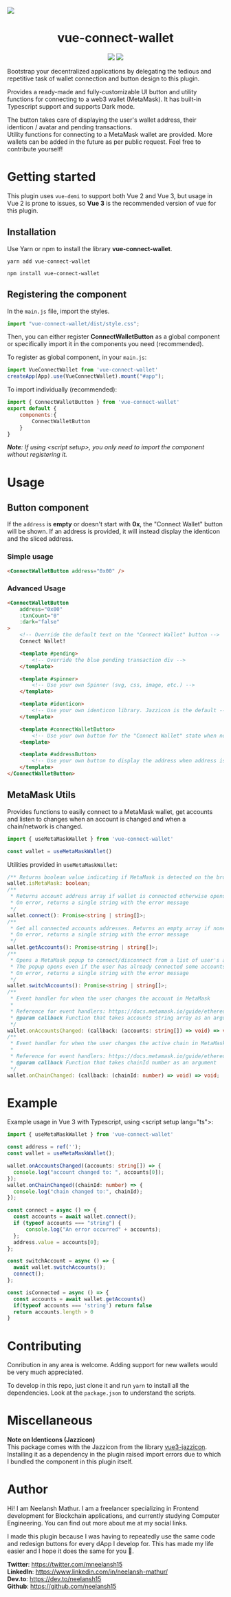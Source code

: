 ![](./images/VueConnectWallet.png)
<h1 align="center">vue-connect-wallet</h1>

<p align="center">
    <img src="https://img.shields.io/static/v1?label=Made%20with&message=VueJS&color=limegreen&style=for-the-badge&logo=vue.js" />
    <img src="https://img.shields.io/badge/Made%20for-Dapps-orange?style=for-the-badge&logo=ethereum" />
</p>

Bootstrap your decentralized applications by delegating the tedious and repetitive task of wallet connection and button design to this plugin.  

Provides a ready-made and fully-customizable UI button and utility functions for connecting to a web3 wallet (MetaMask). It has built-in Typescript support and supports Dark mode.

The button takes care of displaying the user's wallet address, their identicon / avatar and pending transactions.  
Utility functions for connecting to a MetaMask wallet are provided. More wallets can be added in the future as per public request. Feel free to contribute yourself!  

# Getting started
This plugin uses `vue-demi` to support both Vue 2 and Vue 3, but usage in Vue 2 is prone to issues, so **Vue 3** is the recommended version of vue for this plugin.

## Installation
Use Yarn or npm to install the library **vue-connect-wallet**.

```console
yarn add vue-connect-wallet
```

```console
npm install vue-connect-wallet
```

## Registering the component
In the `main.js` file, import the styles.
```js
import "vue-connect-wallet/dist/style.css";
```

Then, you can either register **ConnectWalletButton** as a global component or specifically import it in the components you need (recommended).  

To register as global component, in your `main.js`:
```js
import VueConnectWallet from 'vue-connect-wallet'
createApp(App).use(VueConnectWallet).mount("#app");
```

To import individually (recommended):
```js
import { ConnectWalletButton } from 'vue-connect-wallet'
export default {
    components:{
        ConnectWalletButton
    }
}
```
***Note**: If using &lt;script setup&gt;, you only need to import the component without registering it.*

# Usage
## Button component
If the `address` is **empty** or doesn't start with **0x**, the "Connect Wallet" button will be shown. If an address is provided, it will instead display the identicon and the sliced address.
### Simple usage
```html
<ConnectWalletButton address="0x00" />
```

### Advanced Usage
```html
<ConnectWalletButton
    address="0x00"
    :txnCount="0"
    :dark="false"
>
    <!-- Override the default text on the "Connect Wallet" button -->
    Connect Wallet!

    <template #pending>
        <!-- Override the blue pending transaction div -->
    </template>

    <template #spinner>
        <!-- Use your own Spinner (svg, css, image, etc.) -->
    </template>

    <template #identicon>
        <!-- Use your own identicon library. Jazzicon is the default -->
    </template>

    <template #connectWalletButton>
        <!-- Use your own button for the "Connect Wallet" state when no address is provided -->
    <template>

    <template #addressButton>
        <!-- Use your own button to display the address when address is provided. Does not remove the pending transaction div -->
    </template>
</ConnectWalletButton>
```

## MetaMask Utils
Provides functions to easily connect to a MetaMask wallet, get accounts and listen to changes when an account is changed and when a chain/network is changed.

```js
import { useMetaMaskWallet } from 'vue-connect-wallet'

const wallet = useMetaMaskWallet()
```

Utilities provided in `useMetaMaskWallet`:
```ts
/** Returns boolean value indicating if MetaMask is detected on the browser **/
wallet.isMetaMask: boolean;
/**
 * Returns account address array if wallet is connected otherwise opens MetaMask popup.
 * On error, returns a single string with the error message
 */
wallet.connect(): Promise<string | string[]>;
/**
 * Get all connected accounts addresses. Returns an empty array if none connected
 * On error, returns a single string with the error message
 */
wallet.getAccounts(): Promise<string | string[]>;
/**
 * Opens a MetaMask popup to connect/disconnect from a list of user's accounts. Returns an array.
 * The popup opens even if the user has already connected some accounts.
 * On error, returns a single string with the error message
 */
wallet.switchAccounts(): Promise<string | string[]>;
/**
 * Event handler for when the user changes the account in MetaMask
 *
 * Reference for event handlers: https://docs.metamask.io/guide/ethereum-provider.html#events
 * @param callback Function that takes accounts string array as an argument
 */
wallet.onAccountsChanged: (callback: (accounts: string[]) => void) => void;
/**
 * Event handler for when the user changes the active chain in MetaMask
 *
 * Reference for event handlers: https://docs.metamask.io/guide/ethereum-provider.html#events
 * @param callback Function that takes chainId number as an argument
 */
wallet.onChainChanged: (callback: (chainId: number) => void) => void;
```

# Example
Example usage in Vue 3 with Typescript, using &lt;script setup lang="ts"&gt;:
```ts
import { useMetaMaskWallet } from 'vue-connect-wallet'

const address = ref('');
const wallet = useMetaMaskWallet();

wallet.onAccountsChanged((accounts: string[]) => {
  console.log("account changed to: ", accounts[0]);
});
wallet.onChainChanged((chainId: number) => {
  console.log("chain changed to:", chainId);
});

const connect = async () => {
  const accounts = await wallet.connect();
  if (typeof accounts === "string") {
      console.log("An error occurred" + accounts);
  };
  address.value = accounts[0];
};

const switchAccount = async () => {
  await wallet.switchAccounts();
  connect();
};

const isConnected = async () => {
  const accounts = await wallet.getAccounts()
  if(typeof accounts === 'string') return false
  return accounts.length > 0
}
```

# Contributing
Conribution in any area is welcome. Adding support for new wallets would be very much appreciated.

To develop in this repo, just clone it and run `yarn` to install all the dependencies. Look at the `package.json` to understand the scripts.

# Miscellaneous

**Note on Identicons (Jazzicon)**  
This package comes with the Jazzicon from the library [vue3-jazzicon](https://github.com/samuveth/vue3-jazzicon). Installing it as a dependency in the plugin raised import errors due to which I bundled the component in this plugin itself.

# Author
Hi! I am Neelansh Mathur. I am a freelancer specializing in Frontend development for Blockchain applications, and currently studying Computer Engineering. You can find out more about me at my social links.  

I made this plugin because I was having to repeatedly use the same code and redesign buttons for every dApp I develop for. This has made my life easier and I hope it does the same for you 💚.

**Twitter**: https://twitter.com/mneelansh15  
**LinkedIn**: https://www.linkedin.com/in/neelansh-mathur/  
**Dev.to**: https://dev.to/neelansh15  
**Github**: https://github.com/neelansh15  


